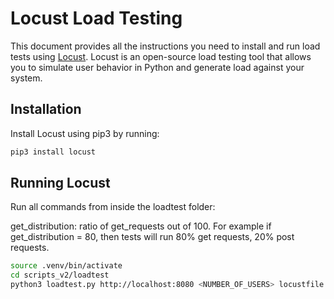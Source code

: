 # Locust Load Testing

This document provides all the instructions you need to install and run load tests using [Locust](https://locust.io/). Locust is an open-source load testing tool that allows you to simulate user behavior in Python and generate load against your system.

## Installation

Install Locust using pip3 by running:

```bash
pip3 install locust

```

## Running Locust


Run all commands from inside the loadtest folder:

get_distribution: ratio of get_requests out of 100. For example if get_distribution = 80, then tests will run 80% get requests, 20% post requests.

```bash
source .venv/bin/activate
cd scripts_v2/loadtest
python3 loadtest.py http://localhost:8080 <NUMBER_OF_USERS> locustfile.py <GET_DISTRIBUTION>

```
